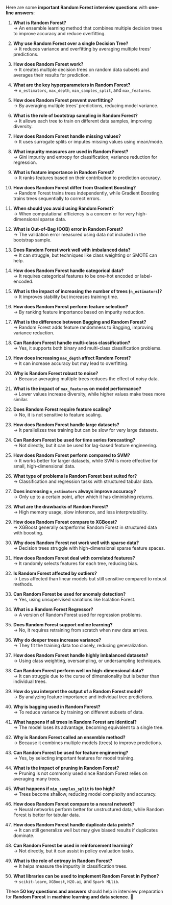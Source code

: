 Here are some **important Random Forest interview questions** with **one-line answers**:  

1. **What is Random Forest?**  
   → An ensemble learning method that combines multiple decision trees to improve accuracy and reduce overfitting.  

2. **Why use Random Forest over a single Decision Tree?**  
   → It reduces variance and overfitting by averaging multiple trees' predictions.  

3. **How does Random Forest work?**  
   → It creates multiple decision trees on random data subsets and averages their results for prediction.  

4. **What are the key hyperparameters in Random Forest?**  
   → `n_estimators`, `max_depth`, `min_samples_split`, and `max_features`.  

5. **How does Random Forest prevent overfitting?**  
   → By averaging multiple trees’ predictions, reducing model variance.  

6. **What is the role of bootstrap sampling in Random Forest?**  
   → It allows each tree to train on different data samples, improving diversity.  

7. **How does Random Forest handle missing values?**  
   → It uses surrogate splits or imputes missing values using mean/mode.  

8. **What impurity measures are used in Random Forest?**  
   → Gini impurity and entropy for classification; variance reduction for regression.  

9. **What is feature importance in Random Forest?**  
   → It ranks features based on their contribution to prediction accuracy.  

10. **How does Random Forest differ from Gradient Boosting?**  
   → Random Forest trains trees independently, while Gradient Boosting trains trees sequentially to correct errors.  

11. **When should you avoid using Random Forest?**  
   → When computational efficiency is a concern or for very high-dimensional sparse data.  

12. **What is Out-of-Bag (OOB) error in Random Forest?**  
   → The validation error measured using data not included in the bootstrap sample.  

13. **Does Random Forest work well with imbalanced data?**  
   → It can struggle, but techniques like class weighting or SMOTE can help.  

14. **How does Random Forest handle categorical data?**  
   → It requires categorical features to be one-hot encoded or label-encoded.  

15. **What is the impact of increasing the number of trees (`n_estimators`)?**  
   → It improves stability but increases training time.  

16. **How does Random Forest perform feature selection?**  
   → By ranking feature importance based on impurity reduction.  

17. **What is the difference between Bagging and Random Forest?**  
   → Random Forest adds feature randomness to Bagging, improving variance reduction.  

18. **Can Random Forest handle multi-class classification?**  
   → Yes, it supports both binary and multi-class classification problems.  

19. **How does increasing `max_depth` affect Random Forest?**  
   → It can increase accuracy but may lead to overfitting.  

20. **Why is Random Forest robust to noise?**  
   → Because averaging multiple trees reduces the effect of noisy data.  

21. **What is the impact of `max_features` on model performance?**  
   → Lower values increase diversity, while higher values make trees more similar.  

22. **Does Random Forest require feature scaling?**  
   → No, it is not sensitive to feature scaling.  

23. **How does Random Forest handle large datasets?**  
   → It parallelizes tree training but can be slow for very large datasets.  

24. **Can Random Forest be used for time series forecasting?**  
   → Not directly, but it can be used for lag-based feature engineering.  

25. **How does Random Forest perform compared to SVM?**  
   → It works better for larger datasets, while SVM is more effective for small, high-dimensional data.  

26. **What type of problems is Random Forest best suited for?**  
   → Classification and regression tasks with structured tabular data.  

27. **Does increasing `n_estimators` always improve accuracy?**  
   → Only up to a certain point, after which it has diminishing returns.  

28. **What are the drawbacks of Random Forest?**  
   → High memory usage, slow inference, and less interpretability.  

29. **How does Random Forest compare to XGBoost?**  
   → XGBoost generally outperforms Random Forest in structured data with boosting.  

30. **Why does Random Forest not work well with sparse data?**  
   → Decision trees struggle with high-dimensional sparse feature spaces.  

31. **How does Random Forest deal with correlated features?**  
   → It randomly selects features for each tree, reducing bias.  

32. **Is Random Forest affected by outliers?**  
   → Less affected than linear models but still sensitive compared to robust methods.  

33. **Can Random Forest be used for anomaly detection?**  
   → Yes, using unsupervised variations like Isolation Forest.  

34. **What is a Random Forest Regressor?**  
   → A version of Random Forest used for regression problems.  

35. **Does Random Forest support online learning?**  
   → No, it requires retraining from scratch when new data arrives.  

36. **Why do deeper trees increase variance?**  
   → They fit the training data too closely, reducing generalization.  

37. **How does Random Forest handle highly imbalanced datasets?**  
   → Using class weighting, oversampling, or undersampling techniques.  

38. **Can Random Forest perform well on high-dimensional data?**  
   → It can struggle due to the curse of dimensionality but is better than individual trees.  

39. **How do you interpret the output of a Random Forest model?**  
   → By analyzing feature importance and individual tree predictions.  

40. **Why is bagging used in Random Forest?**  
   → To reduce variance by training on different subsets of data.  

41. **What happens if all trees in Random Forest are identical?**  
   → The model loses its advantage, becoming equivalent to a single tree.  

42. **Why is Random Forest called an ensemble method?**  
   → Because it combines multiple models (trees) to improve predictions.  

43. **Can Random Forest be used for feature engineering?**  
   → Yes, by selecting important features for model training.  

44. **What is the impact of pruning in Random Forest?**  
   → Pruning is not commonly used since Random Forest relies on averaging many trees.  

45. **What happens if `min_samples_split` is too high?**  
   → Trees become shallow, reducing model complexity and accuracy.  

46. **How does Random Forest compare to a neural network?**  
   → Neural networks perform better for unstructured data, while Random Forest is better for tabular data.  

47. **How does Random Forest handle duplicate data points?**  
   → It can still generalize well but may give biased results if duplicates dominate.  

48. **Can Random Forest be used in reinforcement learning?**  
   → Not directly, but it can assist in policy evaluation tasks.  

49. **What is the role of entropy in Random Forest?**  
   → It helps measure the impurity in classification trees.  

50. **What libraries can be used to implement Random Forest in Python?**  
   → `scikit-learn`, `XGBoost`, `H2O.ai`, and `Spark MLlib`.  

These **50 key questions and answers** should help in interview preparation for **Random Forest** in **machine learning and data science**. 🚀
